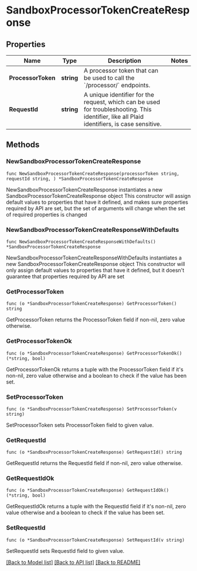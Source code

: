 # SandboxProcessorTokenCreateResponse

## Properties

Name | Type | Description | Notes
------------ | ------------- | ------------- | -------------
**ProcessorToken** | **string** | A processor token that can be used to call the &#x60;/processor/&#x60; endpoints. | 
**RequestId** | **string** | A unique identifier for the request, which can be used for troubleshooting. This identifier, like all Plaid identifiers, is case sensitive. | 

## Methods

### NewSandboxProcessorTokenCreateResponse

`func NewSandboxProcessorTokenCreateResponse(processorToken string, requestId string, ) *SandboxProcessorTokenCreateResponse`

NewSandboxProcessorTokenCreateResponse instantiates a new SandboxProcessorTokenCreateResponse object
This constructor will assign default values to properties that have it defined,
and makes sure properties required by API are set, but the set of arguments
will change when the set of required properties is changed

### NewSandboxProcessorTokenCreateResponseWithDefaults

`func NewSandboxProcessorTokenCreateResponseWithDefaults() *SandboxProcessorTokenCreateResponse`

NewSandboxProcessorTokenCreateResponseWithDefaults instantiates a new SandboxProcessorTokenCreateResponse object
This constructor will only assign default values to properties that have it defined,
but it doesn't guarantee that properties required by API are set

### GetProcessorToken

`func (o *SandboxProcessorTokenCreateResponse) GetProcessorToken() string`

GetProcessorToken returns the ProcessorToken field if non-nil, zero value otherwise.

### GetProcessorTokenOk

`func (o *SandboxProcessorTokenCreateResponse) GetProcessorTokenOk() (*string, bool)`

GetProcessorTokenOk returns a tuple with the ProcessorToken field if it's non-nil, zero value otherwise
and a boolean to check if the value has been set.

### SetProcessorToken

`func (o *SandboxProcessorTokenCreateResponse) SetProcessorToken(v string)`

SetProcessorToken sets ProcessorToken field to given value.


### GetRequestId

`func (o *SandboxProcessorTokenCreateResponse) GetRequestId() string`

GetRequestId returns the RequestId field if non-nil, zero value otherwise.

### GetRequestIdOk

`func (o *SandboxProcessorTokenCreateResponse) GetRequestIdOk() (*string, bool)`

GetRequestIdOk returns a tuple with the RequestId field if it's non-nil, zero value otherwise
and a boolean to check if the value has been set.

### SetRequestId

`func (o *SandboxProcessorTokenCreateResponse) SetRequestId(v string)`

SetRequestId sets RequestId field to given value.



[[Back to Model list]](../README.md#documentation-for-models) [[Back to API list]](../README.md#documentation-for-api-endpoints) [[Back to README]](../README.md)


